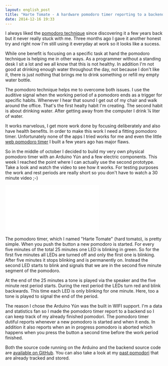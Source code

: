 ```yaml
---
layout: english_post
title: "Harte Tomate - A hardware pomodoro timer reporting to a backend for storing past pomodori"
date: 2014-12-16 19:33
---
```


I always liked the [pomodoro technique](http://pomodorotechnique.com/) since discovering it a few years back but it never really stuck with me. Three months ago I gave it another honest try and right now I'm still using it everyday at work so it looks like a sucess.

While one benefit is focusing on a specific task at hand the pomodoro technique is helping me in other ways. As a programmer without a standing desk I sit a lot and we all know that this is not healthy. In addition I'm not good at drinking enough water throughout the day, not because I don't like it, there is just nothing that brings me to drink something or refill my empty water bottle.

The pomodoro technique helps me to overcome both issues. I use the auditive signal when the working period of a pomodoro ends as a trigger for specific habits. Whenever I hear that sound I get out of my chair and walk around the office. That's the first healty habit I'm creating. The second habit is about drinking water. After getting away from the computer I drink ¼ liter of water.

It works marvelous, I get more work done by focusing deliberately and also have health benefits. In order to make this work I need a fitting pomodoro timer. Unfortunately none of the apps I tried works for me and even the little [web pomodoro timer](http://stravid.com/projects/pomodoro/) I built a few years ago has major flaws.

So in the middle of october I decided to build my very own physical pomodoro timer with an Arduino Yún and a few electric components. This week I reached the point where I can actually use the second prototype. Take a look and watch the video to see how it works. For testing purposes the work and rest periods are really short so you don't have to watch a 30 minute video ;-)

<div class="video-container"> 
  <iframe src="//fast.wistia.net/embed/iframe/024cpo84g3?videoFoam=true" allowtransparency="true" frameborder="0" scrolling="no" class="wistia_embed" name="wistia_embed">Harte Tomate Prototype</iframe>
</div>

The pomodoro timer, which I named "Harte Tomate" (hard tomato), is pretty simple. When you push the button a new pomodoro is started. For every five minutes of the total 25 minutes one LED is blinking in green. So for the first five minutes all LEDs are turned off and only the first one is blinking. After five minutes it stops blinking and is permanently on. Instead the second LED starts to blink and signals that we are in the second five minute segment of the pomodoro.

At the end of the 25 minutes a tone is played via the speaker and the five minute rest period starts. During the rest period the LEDs turn red and blink backwards. This time each LED is only blinking for one minute. Here, too a tone is played to signal the end of the period.

The reason I chose the Arduino Yún was the built in WIFI support. I'm a data and statistics fan so I made the pomodoro timer report to a backend so I can keep track of my already finished pomodori. The pomodoro timer dutiful reports whenever a new pomodoro is started and when it ends. In addition it also reports when an in progress pomodoro is aborted which happens when you press the button a second time before the work period finished.

Both the source code running on the Arduino and the backend source code are [available on GitHub](https://github.com/stravid/harte-tomate). You can also take a look at my [past pomodori](http://stravid.com/harte-tomate/) that are already tracked and stored.
